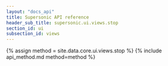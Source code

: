 ```yaml
---
layout: "docs_api"
title: Supersonic API reference
header_sub_title: supersonic.ui.views.stop
section_id: ui
subsection_id: views
---
```


{% assign method = site.data.core.ui.views.stop %}
{% include api_method.md method=method %}
